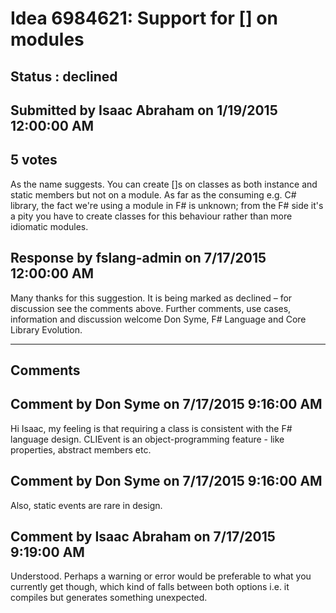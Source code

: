 # Idea 6984621: Support for [<CLIEvent>] on modules #

## Status : declined

## Submitted by Isaac Abraham on 1/19/2015 12:00:00 AM

## 5 votes

As the name suggests. You can create [<CLIEvent>]s on classes as both instance and static members but not on a module. As far as the consuming e.g. C# library, the fact we're using a module in F# is unknown; from the F# side it's a pity you have to create classes for this behaviour rather than more idiomatic modules.



## Response by fslang-admin on 7/17/2015 12:00:00 AM

Many thanks for this suggestion. It is being marked as declined – for discussion see the comments above.
Further comments, use cases, information and discussion welcome
Don Syme, F# Language and Core Library Evolution.

------------------------
## Comments


## Comment by Don Syme on 7/17/2015 9:16:00 AM
Hi Isaac, my feeling is that requiring a class is consistent with the F# language design. CLIEvent is an object-programming feature - like properties, abstract members etc.


## Comment by Don Syme on 7/17/2015 9:16:00 AM
Also, static events are rare in design.


## Comment by Isaac Abraham on 7/17/2015 9:19:00 AM
Understood. Perhaps a warning or error would be preferable to what you currently get though, which kind of falls between both options i.e. it compiles but generates something unexpected.

